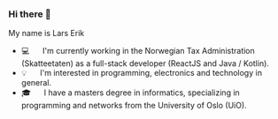 ### Hi there 👋

My name is Lars Erik

- 💻 &nbsp;&nbsp;&nbsp;&nbsp; I'm currently working in the Norwegian Tax Administration (Skatteetaten) as a full-stack developer (ReactJS and Java / Kotlin).
- 💡 &nbsp;&nbsp;&nbsp;&nbsp; I'm interested in programming, electronics and technology in general.
- 🎓 &nbsp;&nbsp;&nbsp;&nbsp; I have a masters degree in informatics, specializing in programming and networks from the University of Oslo (UiO).
